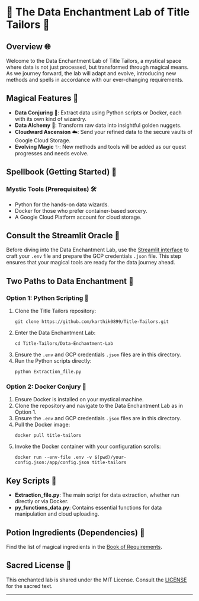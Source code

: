
# 🌌 The Data Enchantment Lab of Title Tailors 🌟

## Overview 🌐
Welcome to the Data Enchantment Lab of Title Tailors, a mystical space where data is not just processed, but transformed through magical means. As we journey forward, the lab will adapt and evolve, introducing new methods and spells in accordance with our ever-changing requirements.

## Magical Features 🔮
- **Data Conjuring** 📜: Extract data using Python scripts or Docker, each with its own kind of wizardry.
- **Data Alchemy** 🧪: Transform raw data into insightful golden nuggets.
- **Cloudward Ascension** ☁️: Send your refined data to the secure vaults of Google Cloud Storage.
- **Evolving Magic** ✨: New methods and tools will be added as our quest progresses and needs evolve.

## Spellbook (Getting Started) 📖

### Mystic Tools (Prerequisites) 🛠️
- Python for the hands-on data wizards.
- Docker for those who prefer container-based sorcery.
- A Google Cloud Platform account for cloud storage.

## Consult the Streamlit Oracle 🔮
Before diving into the Data Enchantment Lab, use the [Streamlit interface]() to craft your `.env` file and prepare the GCP credentials `.json` file. This step ensures that your magical tools are ready for the data journey ahead.

## Two Paths to Data Enchantment 🌟

### Option 1: Python Scripting 🐍
1. Clone the Title Tailors repository:
   ```
   git clone https://github.com/karthik0899/Title-Tailors.git
   ```
2. Enter the Data Enchantment Lab:
   ```
   cd Title-Tailors/Data-Enchantment-Lab
   ```
3. Ensure the `.env` and GCP credentials `.json` files are in this directory.
4. Run the Python scripts directly:
   ```
   python Extraction_file.py
   ```

### Option 2: Docker Conjury 🐳
1. Ensure Docker is installed on your mystical machine.
2. Clone the repository and navigate to the Data Enchantment Lab as in Option 1.
3. Ensure the `.env` and GCP credentials `.json` files are in this directory.
4. Pull the Docker image:
   ```
   docker pull title-tailors
   ```
5. Invoke the Docker container with your configuration scrolls:
   ```
   docker run --env-file .env -v $(pwd)/your-config.json:/app/config.json title-tailors
   ```

## Key Scripts 📜
- **Extraction_file.py**: The main script for data extraction, whether run directly or via Docker.
- **py_functions_data.py**: Contains essential functions for data manipulation and cloud uploading.

## Potion Ingredients (Dependencies) 🧪
Find the list of magical ingredients in the [Book of Requirements](https://github.com/karthik0899/Title-Tailors/blob/main/Data-Enchantment-Lab/requirements.txt).

## Sacred License 📜
This enchanted lab is shared under the MIT License. Consult the [LICENSE](https://github.com/karthik0899/Title-Tailors/blob/main/LICENSE) for the sacred text.

---

